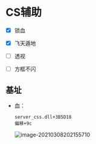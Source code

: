 # CS辅助

- [x] 锁血
- [x] 飞天遁地
- [ ] 透视
- [ ] 方框不闪



## 基址

+ 血：

  ```
  server_css.dll+3B5D18
  偏移+9c
  ```

  ![image-20210308202155710](https://cdn.jsdelivr.net/gh/smallzhong/picgo-pic-bed/image-20210308202155710.png)


